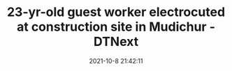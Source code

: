 ---
"title": "23-yr-old guest worker electrocuted at construction site in Mudichur - DTNext"
"date": "2021-10-8 21:42:11"
"feed_name": "GOOGLENEWSCONSTRUCTION"
"feed_website": "https://news.google.com/search?q=construction%2Bincident&hl=en-US&gl=US&ceid=US:en"
"feed_rss": "https://news.google.com/rss/search?q=construction%2Bincident&hl=en-US&gl=US&ceid=US:en"
"link": "https://www.dtnext.in/News/City/2021/10/09030350/1322465/23yrold-guest-worker-electrocuted-at-construction-.vpf"
"source": "{'href': 'https://www.dtnext.in', 'title': 'DTNext'}"
"file": "_posts/2021-1-1-2c17f1a296ee8e3979145cd72555de791a745255.md"
"accident": "1"
"drilling": "0"
"dead": "1"
"injured": "0"
"arrested": "0"
"place": "mudichur"
"where": "construction site"
"causes": "electrocution"
"place_uri": "http://en.wikipedia.org/wiki/Mudichur"
---